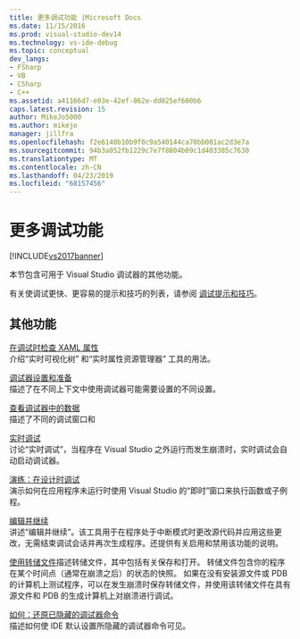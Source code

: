 ```yaml
---
title: 更多调试功能 |Microsoft Docs
ms.date: 11/15/2016
ms.prod: visual-studio-dev14
ms.technology: vs-ide-debug
ms.topic: conceptual
dev_langs:
- FSharp
- VB
- CSharp
- C++
ms.assetid: a41166d7-e03e-42ef-862e-dd025ef600b6
caps.latest.revision: 15
author: MikeJo5000
ms.author: mikejo
manager: jillfra
ms.openlocfilehash: f2e6140b10b9f0c9a540144ca70bb081ac2d3e7a
ms.sourcegitcommit: 94b3a052fb1229c7e7f8804b09c1d403385c7630
ms.translationtype: MT
ms.contentlocale: zh-CN
ms.lasthandoff: 04/23/2019
ms.locfileid: "68157456"
---
```

# <a name="more-debugging-features"></a>更多调试功能
[!INCLUDE[vs2017banner](../includes/vs2017banner.md)]

本节包含可用于 Visual Studio 调试器的其他功能。  
  
 有关使调试更快、更容易的提示和技巧的列表，请参阅 [调试提示和技巧](http://blogs.msdn.com/b/visualstudio/archive/2015/05/22/debugging-tips-and-tricks.aspx)。  
  
## <a name="additional-features"></a>其他功能  
 [在调试时检查 XAML 属性](../debugger/inspect-xaml-properties-while-debugging.md)  
 介绍“实时可视化树”  和“实时属性资源管理器”  工具的用法。  
  
 [调试器设置和准备](../debugger/debugger-settings-and-preparation.md)  
 描述了在不同上下文中使用调试器可能需要设置的不同设置。  
  
 [查看调试器中的数据](../debugger/viewing-data-in-the-debugger.md)  
 描述了不同的调试窗口和  
  
 [实时调试](../debugger/just-in-time-debugging-in-visual-studio.md)  
 讨论“实时调试”，当程序在 Visual Studio 之外运行而发生崩溃时，实时调试会自动启动调试器。  
  
 [演练：在设计时调试](../debugger/walkthrough-debugging-at-design-time.md)  
 演示如何在应用程序未运行时使用 Visual Studio 的“即时”窗口来执行函数或子例程。 
  
 [编辑并继续](../debugger/edit-and-continue.md)  
 讲述“编辑并继续”。该工具用于在程序处于中断模式时更改源代码并应用这些更改，无需结束调试会话并再次生成程序。还提供有关启用和禁用该功能的说明。  
  
 [使用转储文件](../debugger/using-dump-files.md)描述转储文件，其中包括有关保存和打开。 转储文件包含你的程序在某个时间点（通常在崩溃之后）的状态的快照。 如果在没有安装源文件或 PDB 的计算机上测试程序，可以在发生崩溃时保存转储文件，并使用该转储文件在具有源文件和 PDB 的生成计算机上对崩溃进行调试。 
  
 [如何：还原已隐藏的调试器命令](../debugger/how-to-restore-hidden-debugger-commands.md)  
 描述如何使 IDE 默认设置所隐藏的调试器命令可见。
